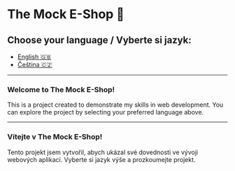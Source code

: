 # The Mock E-Shop 🛒

## Choose your language / Vyberte si jazyk:
- [English 🇬🇧](README.en.md)
- [Čeština 🇨🇿](README.cz.md)

---

### Welcome to The Mock E-Shop!
This is a project created to demonstrate my skills in web development. You can explore the project by selecting your preferred language above.

---

### Vítejte v The Mock E-Shop!
Tento projekt jsem vytvořil, abych ukázal své dovednosti ve vývoji webových aplikací. Vyberte si jazyk výše a prozkoumejte projekt.